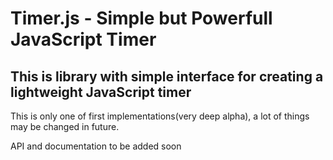 # Timer.js - Simple but Powerfull JavaScript Timer

## This is library with simple interface for creating a lightweight JavaScript timer

This is only one of first implementations(very deep alpha), a lot of things may be changed in future.

API and documentation to be added soon
